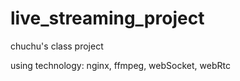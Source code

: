 # live_streaming_project
chuchu's class project

using technology:
    nginx, ffmpeg, webSocket, webRtc